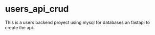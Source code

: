# users_api_crud
This is a users backend proyect using mysql for databases an fastapi to create the api.
